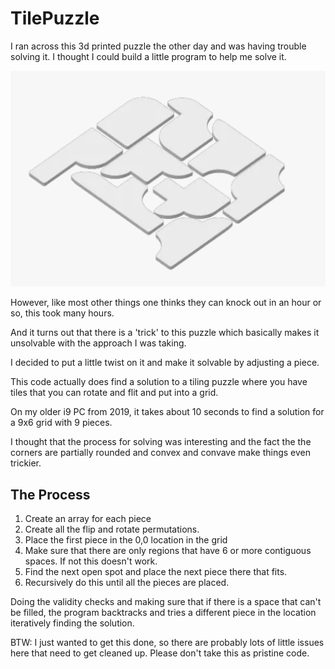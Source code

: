 # TilePuzzle
I ran across this 3d printed puzzle the other day and was having trouble solving it. 
I thought I could build a little program to help me solve it.

![Pices in the puzzle](Pieces.png "Pieces")

However, like most other things one thinks they can knock out in an hour or so, this took many hours.

And it turns out that there is a 'trick' to this puzzle which basically makes it unsolvable with the approach I was taking.

I decided to put a little twist on it and make it solvable by adjusting a piece. 

This code actually does find a solution to a tiling puzzle where you have tiles that you can rotate and flit and put into a grid. 

On my older i9 PC from 2019, it takes about 10 seconds to find a solution for a 9x6 grid with 9 pieces.

I thought that the process for solving was interesting and the fact the the corners are partially rounded and convex and convave make things even trickier.

## The Process
1. Create an array for each piece
1. Create all the flip and rotate permutations.
1. Place the first piece in the 0,0 location in the grid
1. Make sure that there are only regions that have 6 or more contiguous spaces. If not this doesn't work.
1. Find the next open spot and place the next piece there that fits. 
1. Recursively do this until all the pieces are placed. 

Doing the validity checks and making sure that if there is a space that can't be filled, the program backtracks and tries a different piece in the location iteratively finding the solution.

BTW: I just wanted to get this done, so there are probably lots of little issues here that need to get cleaned up. Please don't take this as pristine code.